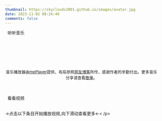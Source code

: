 ```yaml
---
thumbnail: https://skyclouds2001.github.io/images/avatar.jpg
date: 2023-11-02 08:24:49
comments: false
---
```


<div class="music-container">
  <div class="music-player">
    <div class="d-title">
      <i class="fa fa-music"></i>&nbsp;&nbsp;听听音乐
    </div>
    <br />
  </div>
  <div id="musicarea">
    <div class="music"></div>
    <p id="p_message"><span id="music_story_message" class="span_animation"></span></p>
    <br />
    <ul id="musiclist"></ul>
    <br />
    <div id="desc"></div>
  </div>
</div>

<link rel="stylesheet" href="/css/meplayer.min.css" />
<script type="text/javascript" defer src="/js/meplayer.js"></script>
<script type="text/javascript" defer src="/js/music.js"></script>
<link rel="stylesheet" href="/css/DPlayer.min.css" />
<script src="/js/DPlayer.min.js"></script>

<br />
<p style="text-align: center">
  <span style="font-size: 13px;">
    音乐播放器由<a href="https://github.com/newraina/mePlayer" target="_blank" rel="noopener">mePlayer</a>提供，布局参照<a
      href="https://dp2px.com/music/" target="_blank" rel="noopener">网友博客</a>所作，感谢作者的辛勤付出。更多音乐分享请查看<a
      href="https://removeif.github.io/music/">歌单</a>。
  </span>
</p>
<br />
<br />
<div class="video-player">
  <div class="d-title">
    <i class="fa fa-video-camera"></i>&nbsp;&nbsp;看看视频
  </div>
  <br />
  <p class="hits">->点击以下条目开始播放视频,向下滑动查看更多<-< /p>
  <div id="video-list"></div>
  <br />
  <div id="dplayer"><br /></div>
</div>
